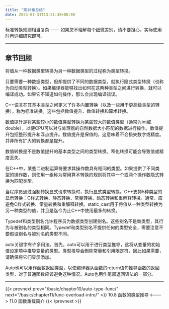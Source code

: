 ```yaml
---
title: "第10章总结"
date: 2024-01-31T13:21:38+08:00
---
```


标准转换规则相当复杂 —— 如果您不理解每个细微差别，请不要担心，实际使用时再详细研究即可。

***
## 章节回顾

将值从一种数据类型转换为另一种数据类型的过程称为类型转换。

只要需要一种数据类型，但却提供了不同的数据类型，就执行隐式类型转换（也称为自动类型转换）。如果编译器能够找出如何在这两种类型之间进行转换，就可以编译成功。如果它不知道如何操作，那么会出现编译错误。

C++语言在其基本类型之间定义了许多内置转换（以及一些用于更高级类型的转换），称为标准转换。这些包括数值提升、数值转换和算术转换。

数值提升是将某些较小的数值类型转换为某些较大的数值类型（通常为int或double），以便CPU可以对与处理器的自然数据大小匹配的数据进行操作。数值提升包括整形提升和浮点提升。数值提升是保值的，这意味着不会损失数字或精度。并非所有扩大的转换都是提升。

数值转换是不是数值提升的基本类型之间的类型转换。窄化转换可能会导致值或精度丢失。

在C++中，某些二进制运算符要求其操作数具有相同的类型。如果提供了不同类型的操作数，则使用一组称为常用算术转换的规则将其中一个或两个操作数隐式转换为匹配类型。

当程序员通过强制转换显式请求转换时，执行显式类型转换。C++支持5种类型的显示转换：C样式转换、静态转换、常量转换、动态转换和重解释转换。通常，应避免C样式转换、常量转换和重解释转换。static_cast用于将值从一种类型转换为另一种类型的值，并且是迄今为止C++中使用最多的转换。

Typedef和类型别名允许程序员为数据类型创建别名。这些别名不是新类型，其行为与被别名的类型相同。Typedef和类型别名不提供任何的类型安全，需要注意不要假设别名与被别名的类型不同。

auto关键字有许多用法。首先，auto可以用于进行类型推导，这将从变量的初始值设定项中推导变量的类型。类型推导会删除常量和引用限定符，因此如果需要，请确保将它们显示添加。

Auto也可以用作函数返回类型，以使编译器从函数的return语句推导函数的返回类型，对于普通函数应该避免这种情况。Auto也用作尾部返回语法的一部分。

***

{{< prevnext prev="/basic/chapter10/auto-type-func/" next="/basic/chapter11/func-overload-intro/" >}}
10.8 函数的类型推导
<--->
11.0 函数重载简介
{{< /prevnext >}}
